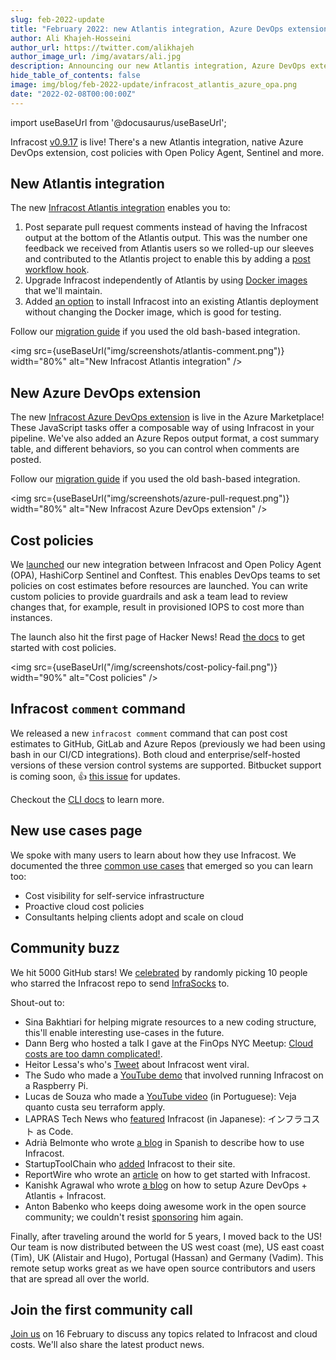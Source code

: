 ```yaml
---
slug: feb-2022-update
title: "February 2022: new Atlantis integration, Azure DevOps extension, cost policies and popular use-cases"
author: Ali Khajeh-Hosseini
author_url: https://twitter.com/alikhajeh
author_image_url: /img/avatars/ali.jpg
description: Announcing our new Atlantis integration, Azure DevOps extension, cost policies and more. Upgrade to try them!
hide_table_of_contents: false
image: img/blog/feb-2022-update/infracost_atlantis_azure_opa.png
date: "2022-02-08T00:00:00Z"
---
```


import useBaseUrl from '@docusaurus/useBaseUrl';

Infracost [v0.9.17](https://www.infracost.io/docs/#1-install-infracost) is live! There's a new Atlantis integration, native Azure DevOps extension, cost policies with Open Policy Agent, Sentinel and more.

<!--truncate-->

## New Atlantis integration

The new [Infracost Atlantis integration](https://github.com/infracost/infracost-atlantis/) enables you to:
1. Post separate pull request comments instead of having the Infracost output at the bottom of the Atlantis output. This was the number one feedback we received from Atlantis users so we rolled-up our sleeves and contributed to the Atlantis project to enable this by adding a [post workflow hook](https://www.runatlantis.io/docs/post-workflow-hooks.html).
2. Upgrade Infracost independently of Atlantis by using [Docker images](https://github.com/infracost/infracost-atlantis/#a-use-our-docker-images-recommended) that we'll maintain.
3. Added [an option](https://github.com/infracost/infracost-atlantis/#c-install-in-pre-workflow-good-for-testing) to install Infracost into an existing Atlantis deployment without changing the Docker image, which is good for testing.

Follow our [migration guide](/docs/guides/atlantis_migration/) if you used the old bash-based integration.

<img src={useBaseUrl("img/screenshots/atlantis-comment.png")} width="80%" alt="New Infracost Atlantis integration" />

## New Azure DevOps extension

The new [Infracost Azure DevOps extension](https://marketplace.visualstudio.com/items?itemName=Infracost.infracost-tasks) is live in the Azure Marketplace! These JavaScript tasks offer a composable way of using Infracost in your pipeline. We've also added an Azure Repos output format, a cost summary table, and different behaviors, so you can control when comments are posted.

Follow our [migration guide](/docs/guides/azure_devops_migration/) if you used the old bash-based integration.

<img src={useBaseUrl("img/screenshots/azure-pull-request.png")} width="80%" alt="New Infracost Azure DevOps extension" />

## Cost policies

We [launched](/blog/cloud-cost-policies/) our new integration between Infracost and Open Policy Agent (OPA), HashiCorp Sentinel and Conftest. This enables DevOps teams to set policies on cost estimates before resources are launched. You can write custom policies to provide guardrails and ask a team lead to review changes that, for example, result in provisioned IOPS to cost more than instances.

The launch also hit the first page of Hacker News! Read [the docs](/docs/features/cost_policies/) to get started with cost policies.

<img src={useBaseUrl("/img/screenshots/cost-policy-fail.png")} width="90%" alt="Cost policies" />

## Infracost `comment` command

We released a new `infracost comment` command that can post cost estimates to GitHub, GitLab and Azure Repos (previously we had been using bash in our CI/CD integrations). Both cloud and enterprise/self-hosted versions of these version control systems are supported. Bitbucket support is coming soon, 👍 [this issue](https://github.com/infracost/infracost/issues/1173) for updates.

Checkout the [CLI docs](/docs/features/cli_commands/#comment-on-pull-requests) to learn more.

## New use cases page

We spoke with many users to learn about how they use Infracost. We documented the three [common use cases](https://www.infracost.io/use-cases/) that emerged so you can learn too:
- Cost visibility for self-service infrastructure
- Proactive cloud cost policies
- Consultants helping clients adopt and scale on cloud

## Community buzz

We hit 5000 GitHub stars! We [celebrated](https://twitter.com/AliKhajeh/status/1491130133390196737) by randomly picking 10 people who starred the Infracost repo to send [InfraSocks](https://twitter.com/PeterDaveHello/status/1490679046673690625) to.

Shout-out to:
- Sina Bakhtiari for helping migrate resources to a new coding structure, this'll enable interesting use-cases in the future.
- Dann Berg who hosted a talk I gave at the FinOps NYC Meetup: [Cloud costs are too damn complicated!](https://www.youtube.com/watch?v=lefCU2ptsio).
- Heitor Lessa's who's [Tweet](https://twitter.com/heitor_lessa/status/1490324885826064389) about Infracost went viral.
- The Sudo who made a [YouTube demo](https://www.youtube.com/watch?v=UknhCK1Juk8) that involved running Infracost on a Raspberry Pi.
- Lucas de Souza who made a [YouTube video](https://www.youtube.com/watch?v=ghqsCgY65Q8) (in Portuguese): Veja quanto custa seu terraform apply.
- LAPRAS Tech News who [featured](https://www.youtube.com/watch?v=TYK1NnUG6OE) Infracost (in Japanese): インフラコスト as Code.
- Adrià Belmonte who wrote [a blog](https://blog.tokiota.com/2022/01/17/infracost-terraform/) in Spanish to describe how to use Infracost.
- StartupToolChain who [added](https://startuptoolchain.com/) Infracost to their site.
- ReportWire who wrote an [article](http://reportwire.org/2022/01/18/how-to-get-started-with-infracost/) on how to get started with Infracost.
- Kanishk Agrawal who wrote [a blog](https://blog.clairvoyantsoft.com/terraform-pull-request-automation-using-atlantis-and-infracost-864d7a89fd45) on how to setup Azure DevOps + Atlantis + Infracost.
- Anton Babenko who keeps doing awesome work in the open source community; we couldn't resist [sponsoring](https://twitter.com/infracost/status/1486683529845088256) him again.

Finally, after traveling around the world for 5 years, I moved back to the US! Our team is now distributed between the US west coast (me), US east coast (Tim), UK (Alistair and Hugo), Portugal (Hassan) and Germany (Vadim). This remote setup works great as we have open source contributors and users that are spread all over the world.

## Join the first community call

[Join us](https://github.com/infracost/infracost/issues/1353) on 16 February to discuss any topics related to Infracost and cloud costs. We'll also share the latest product news.
